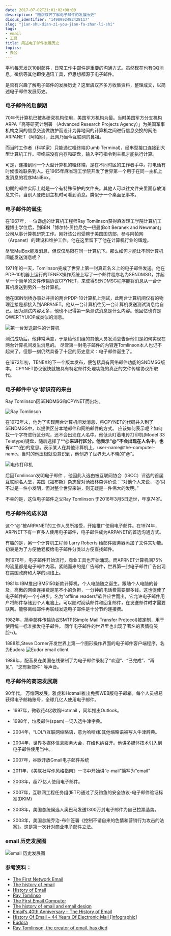 ```yaml
---
date: 2017-07-02T21:01:02+08:00
description: "随虞双齐了解电子邮件的发展历史"
disqus_identifier: "1498992482428117"
slug: "jian-shu-dian-zi-you-jian-fa-zhan-li-shi"
tags:
- email
- 工具
title: 简述电子邮件发展历史
topics:
- 办公
---
```


平均每天发送10封邮件，日常工作中邮件是重要的沟通方式。虽然现在也有QQ消息，微信等其他即使通讯工具，但思想都源于电子邮件。

是否有兴趣了解电子邮件的发展历史？这里虞双齐多方收集资料，整理成文，以简述电子邮件发展历史。


### 电子邮件的启蒙期
70年代计算机已被各研究机构使用，美国军方机构为最。当时美国军方分支机构ARPA「高等研究计划署 （Advanced Research Projects Agency）」为美国军事机构之间的信息交流做防护而设计为异地间的计算机之间进行信息交换的网络ARPANET（阿帕网），此网乃当今互联网的鼻祖。

而当时工作者（科学家）只能通过哑终端(Dumb Terminal)，经串型接口连接到大型计算机工作。哑终端没有内存和硬盘，输入字符指令到主机才能执行计算。 

可是，连接到同一个大型计算机的哑终端，是在不同时区的工作者手中。打电话有时候很难联系到人。在1965年麻省理工学院开发了世界第一个用于在同一主机上发消息的程序MailBox。

初期的邮件实际上就是一个有特殊保护的文件夹。其他人可以往文件夹里面存放消息文件，当别人登陆到主机时可看到消息。类似于一个桌面记事本。


### 电子邮件的诞生

在1967年，一位谦虚的计算机工程师Ray Tomlinson获得麻省理工学院计算机工程博士学位后，到BBN「博尔特·贝拉尼克—纽曼(Bolt Beranek and Newman)」公司从事计算机研究工作。刚好该公司受聘于美国国防部，参与阿帕网（Arpanet）的建设和维护工作。他在这里留下了他在计算机行业的辉煌。

尽管MaiBox能发消息，但仅仅局限在同一计算机下。那么如何才能让不同计算机间能发送消息呢？ 

1971年的一天，Tomlinson完成了世界上第一封真正名义上的电子邮件发送。他在PDP-10机器上运行的TENEX操作系统上写了一个邮件程序名为SENDMSG，并起草一个简单的文件传输协议CPYNET，来使得SENDMSG程序能将消息从一台计算机发送到另外一台计算机。

他在BBN剑桥办事处并排的两台PDP-10计算机上测试，此两台计算机间仅有的物理连接是都接入到ARPANET。他从一台计算机往另一台计算机发送测试消息给自己。因为测试内容太多，他也不记得第一条测试消息是什么内容。他回忆也许是QWERTYUIOP或类似的消息。

![第一台发送邮件的计算机](https://static.yushuangqi.com/blog/2017/63925225.png)

测试成功后，他非常满意，于是给他们组的其他人员发消息告诉他们是如何实现在两台计算机间发生消息的。 尽管第一封电子邮件的内容连Tomlinson本人也记不起来了，但那一刻仍然具备了十足的历史意义：电子邮件诞生了。 

在1972年初，TENEX的下一个版本发布，便包括具有网络邮件功能的SNDMSG版本。 CPYNET协议很快就被具有特定邮件处理功能的真正的文件传输协议所取代。 

### 电子邮件中'@'标识符的来由

Ray Tomlinson因SENDMSG和CPYNET而出名。 

![Ray Tomlinson](https://static.yushuangqi.com/blog/2017/65732603.png)

在1972年末，他为了实现两台计算机间发消息，将CPYNET的代码并入到了SENDMGS中，以提供区分本地邮件和网络邮件的方式。 应该如何表示呢？如何找一个字符进行区分呢，还不会出现在人名中。他低头盯着电传打印机(Model 33 Teletype)键盘，随后选择了**@**来进行区分。他表示"@"不会出现在人名中，也有**at**(在)的意思。表示某人在其他计算机上，user-name@the-computer-name。当时的他压根就没意识到，他创造了世界无人不晓的"@"。

![电传打印机](https://static.yushuangqi.com/blog/2017/65820591.png)

后因Tomlinson发明电子邮件 ，他因此入选由被互联网协会（ISOC）评选的首届互联网名人堂，美国《福布斯》杂志曾对汤姆林森评价说：“对他个人来说，‘@’只不过是一件小发明，但对整个世界来讲，则无疑是一件伟大的发明。”

不幸的是，这位电子邮件之父Ray Tomlinson 于2016年3月5日逝世，年享74岁。

### 电子邮件的成长期
这个“@”被ARPANET的工作人员所接受，开始推广使用电子邮件。在1974年，ARPNET下有一百多人使用电子邮件，电子邮件成为ARPANET的首选沟通方式。

有趣的是，另一个计算机工程师 Larry Roberts 给邮件服务器添加了文件夹功能。初衷是为了方便他老板给电子邮件分类以方便查找邮件。 

到1976年，电子邮件开始流行，商业工具也开始涌现。而APRNET计算机间75%的流量都是电子邮件内容。紧随而来的是广告邮件，世界第一封电子邮件广告出现在美国政府和大学的网络上。

1981年 IBM推出IBM5150新款计算机，个人电脑随之诞生。跟随个人电脑的普及，高傲的网络连接费是笔不小的负担，一分钟的电话费需要很多钱。这也促使了电子邮件的一个小进步。名为"offline readers"软件应世而出，它允许电子邮件用户将邮件存储到个人电脑上。可以随时阅读邮件和回复邮件，在发送邮件时才需要联网。能够离线邮件再联线发送电子邮件是十分节约连接费。

1982年，简单邮件传输协议SMTP(Simple Mail Transfer Protocol)被定制，用于使用统一标准接发电子邮件。 同年电子邮件的世界里也出现了著名的表情符笑脸-**:)**。



1888年,Steve Dorner开发世界上第一个图形操作界面的电子邮件客户端程序，名为Eudora
![Eudor email client](https://static.yushuangqi.com/blog/2017/65577096.png)


1989年，配音员在美国在线录制了为电子邮件录制了“欢迎”、“已完成”、“再见”、“您有新邮件” 等声音。

### 电子邮件的高速发展期

90年代， 万维网发展，雅虎和Hotmail推出免费WEB版电子邮箱。每个人员极易获得电子邮箱账号，全球几亿人使用电子邮件。
+ 1997年，微软花4亿收购Hotmail ，同年推出Outlook。

+ 1998年，垃圾邮件(spam)一词入选牛津字典。
+ 2004年，“LOL“(互联网缩略语，意为哈哈)和其他缩略语被写入牛津辞典。
+ 2004年，世界多媒体信息服务大会，在维也纳召开。他讲多媒体技术引入到电子邮件使用当中。
+ 2007年，谷歌开放Gmail电子邮件系统
+ 2011年，《美联社写作风格指南》一书中开始讲“e-mail”简写为“email”
+ 2003年，超77亿人使用电子邮件。

+ 2007年，互联网工程任务组(IETF)通过了反钓鱼的安全协议-电子邮件验证标准(DKIM)

+ 2008年，美国总统候选人奥巴马发送1300万封电子邮件为自己拉票造势。

+ 2003年，美国总统乔治-布什签署《控制不请自来的色情和营销行为攻击的法案》。这是第一次针对商业电子邮件立法。

### email 历史发展图

![email 历史发展图](https://static.yushuangqi.com/blog/2017/a3904ee6-cbcf-48aa-a175-8ce38b8d2380.png)

### 参考资料：
- [The First Network Email](https://openmap.bbn.com/~tomlinso/ray/firstemailframe.html)
- [The history of email](http://www.nethistory.info/History%20of%20the%20Internet/email.html)
- [History of Email](http://www.olografix.org/gubi/estate/libri/wizards/email.html)
- [Ray Tomlinso](https://openmap.bbn.com/~tomlinso/ray/home.html)
- [The First Email Computer](https://openmap.bbn.com/~tomlinso/ray/ka10.html)
- [The history of email and email design](https://instiller.co.uk/blog/the-history-of-email-and-email-design-infographic/)
- [Email’s 40th Anniversary – The History of Email](https://www.reachmail.net/blog/emails-40th-anniversary-history-email)
- [History Of Email – 44 Years Of Electronic Mail [Infographic]](http://www.bitrebels.com/technology/history-email-44-years-infographic/)
- [Eudora](https://en.wikipedia.org/wiki/Eudora_(email_client))
- [Ray Tomlinson, the creator of email, has died](http://edition.cnn.com/2016/03/06/us/ray-tomlinson-email-creator-obit/index.html)


     
 


